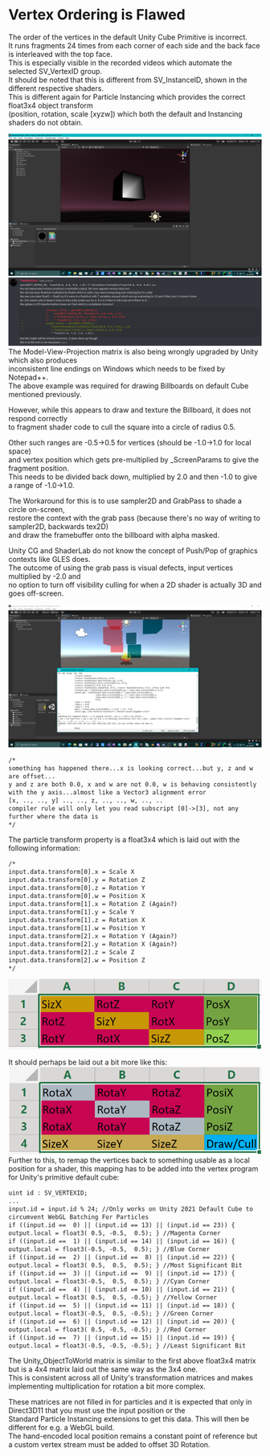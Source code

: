 # Vertex Ordering is Flawed

The order of the vertices in the default Unity Cube Primitive is incorrect. \
It runs fragments 24 times from each corner of each side and the back face is interleaved with the top face. \
This is especially visible in the recorded videos which automate the selected SV_VertexID group. \
It should be noted that this is different from SV_InstanceID, shown in the different respective shaders. \
This is different again for Particle Instancing which provides the correct float3x4 object transform \
(position, rotation, scale [xyzw]) which both the default and Instancing shaders do not obtain. 

![screenshot](/VertexOrdering/screenshot.png)
![screenshot2](/VertexOrdering/screenshot2.png)
The Model-View-Projection matrix is also being wrongly upgraded by Unity which also produces \
inconsistent line endings on Windows which needs to be fixed by Notepad++. \
The above example was required for drawing Billboards on default Cube mentioned previously.

However, while this appears to draw and texture the Billboard, it does not respond correctly \
to fragment shader code to cull the square into a circle of radius 0.5.

Other such ranges are -0.5->0.5 for vertices (should be -1.0->1.0 for local space) \
and vertex position which gets pre-multiplied by \_ScreenParams to give the fragment position. \
This needs to be divided back down, multiplied by 2.0 and then -1.0 to give a range of -1.0->1.0.

The Workaround for this is to use sampler2D and GrabPass to shade a circle on-screen, \
restore the context with the grab pass (because there's no way of writing to sampler2D, backwards tex2D) \
and draw the framebuffer onto the billboard with alpha masked.

Unity CG and ShaderLab do not know the concept of Push/Pop of graphics contexts like GLES does. \
The outcome of using the grab pass is visual defects, input vertices multiplied by -2.0 and \
no option to turn off visibility culling for when a 2D shader is actually 3D and goes off-screen.

![screenshot3](/VertexOrdering/screenshot3.png)
```
/*
something has happened there...x is looking correct...but y, z and w are offset...
y and z are both 0.0, x and w are not 0.0, w is behaving consistently with the y axis...almost like a Vector3 alignment error
[x, .., .., y] .., .., z, .., .., w, .., ..
compiler rule will only let you read subscript [0]->[3], not any further where the data is
*/
```
The particle transform property is a float3x4 which is laid out with the following information:
```
/*
input.data.transform[0].x = Scale X
input.data.transform[0].y = Rotation Z
input.data.transform[0].z = Rotation Y
input.data.transform[0].w = Position X
input.data.transform[1].x = Rotation Z (Again?)
input.data.transform[1].y = Scale Y
input.data.transform[1].z = Rotation X
input.data.transform[1].w = Position Y
input.data.transform[2].x = Rotation Y (Again?)
input.data.transform[2].y = Rotation X (Again?)
input.data.transform[2].z = Scale Z
input.data.transform[2].w = Position Z
*/
```
![screenshot4](/VertexOrdering/screenshot4.png)

It should perhaps be laid out a bit more like this:
![screenshot5](/VertexOrdering/screenshot5.png)
Further to this, to remap the vertices back to something usable as a local position for a shader,
this mapping has to be added into the vertex program for Unity's primitive default cube:
```
uint id : SV_VERTEXID;
...
input.id = input.id % 24; //Only works on Unity 2021 Default Cube to circumvent WebGL Batching For Particles
if ((input.id ==  0) || (input.id == 13) || (input.id == 23)) { output.local = float3( 0.5, -0.5,  0.5); } //Magenta Corner
if ((input.id ==  1) || (input.id == 14) || (input.id == 16)) { output.local = float3(-0.5, -0.5,  0.5); } //Blue Corner
if ((input.id ==  2) || (input.id ==  8) || (input.id == 22)) { output.local = float3( 0.5,  0.5,  0.5); } //Most Significant Bit
if ((input.id ==  3) || (input.id ==  9) || (input.id == 17)) { output.local = float3(-0.5,  0.5,  0.5); } //Cyan Corner
if ((input.id ==  4) || (input.id == 10) || (input.id == 21)) { output.local = float3( 0.5,  0.5, -0.5); } //Yellow Corner
if ((input.id ==  5) || (input.id == 11) || (input.id == 18)) { output.local = float3(-0.5,  0.5, -0.5); } //Green Corner
if ((input.id ==  6) || (input.id == 12) || (input.id == 20)) { output.local = float3( 0.5, -0.5, -0.5); } //Red Corner
if ((input.id ==  7) || (input.id == 15) || (input.id == 19)) { output.local = float3(-0.5, -0.5, -0.5); } //Least Significant Bit
```
The Unity_ObjectToWorld matrix is similar to the first above float3x4 matrix but is a 4x4 matrix laid out the same way as the 3x4 one. \
This is consistent across all of Unity's transformation matrices and makes implementing multiplication for rotation a bit more complex.

These matrices are not filled in for particles and it is expected that only in Direct3D11 that you must use the input position or the \
Standard Particle Instancing extensions to get this data. This will then be different for e.g. a WebGL build. \
The hand-encoded local position remains a constant point of reference but a custom vertex stream must be added to offset 3D Rotation.

